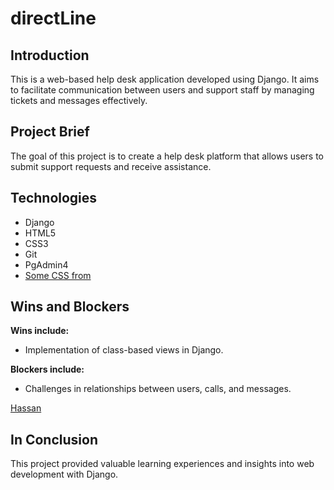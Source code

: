 # directLine

## Introduction

This is a web-based help desk application developed using Django. It aims to facilitate communication between users and support staff by managing tickets and messages effectively.

## Project Brief

The goal of this project is to create a help desk platform that allows users to submit support requests and receive assistance.

## Technologies

- Django
- HTML5
- CSS3
- Git
- PgAdmin4
- [Some CSS from](https://prismic.io/blog/css-background-effects)
## Wins and Blockers

**Wins include:**

- Implementation of class-based views in Django.

**Blockers include:**

- Challenges in relationships between users, calls, and messages.


 [Hassan](https://github.com/HassanAbbas107)

## In Conclusion

This project provided valuable learning experiences and insights into web development with Django.
